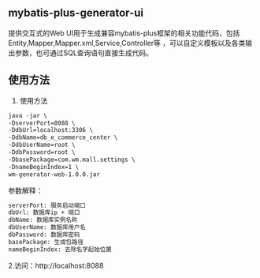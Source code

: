 ## mybatis-plus-generator-ui
 提供交互式的Web UI用于生成兼容mybatis-plus框架的相关功能代码，包括Entity,Mapper,Mapper.xml,Service,Controller等
 ，可以自定义模板以及各类输出参数，也可通过SQL查询语句直接生成代码。
 
## 使用方法

1.  使用方法

```xml
java -jar \
-DserverPort=8088 \
-DdbUrl=localhost:3306 \
-DdbName=db_e_commerce_center \
-DdbUserName=root \
-DdbPassword=root \
-DbasePackage=com.wm.mall.settings \
-DnameBeginIndex=1 \
wm-generator-web-1.0.0.jar
```

参数解释：
```xml
serverPort: 服务启动端口
dbUrl: 数据库ip + 端口
dbName: 数据库实例名称
dbUserName: 数据库用户名
dbPassword: 数据库密码
basePackage: 生成包路径
nameBeginIndex: 去除名字起始位置
```

2.访问：http://localhost:8088 
